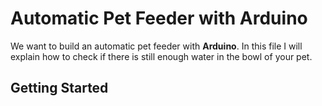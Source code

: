 # Automatic Pet Feeder with Arduino 

We want to build an automatic pet feeder with **Arduino**. In this file I will explain how to check if there is still enough water in the bowl of your pet.

## Getting Started 

